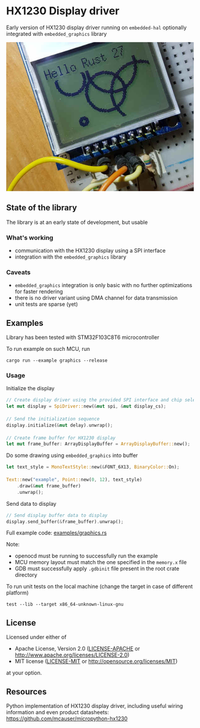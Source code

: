 # HX1230 Display driver

Early version of HX1230 display driver running on `embedded-hal` optionally
integrated with `embedded_graphics` library

[![HX1320 display module](doc/display.jpg?raw=true)](examples/graphics.rs)

## State of the library

The library is at an early state of development, but usable

### What's working

 - communication with the HX1230 display using a SPI interface
 - integration with the `embedded_graphics` library

### Caveats

 - `embedded_graphics` integration is only basic with no further optimizations for faster rendering
 - there is no driver variant using DMA channel for data transmission
 - unit tests are sparse (yet)

## Examples

Library has been tested with STM32F103C8T6 microcontroller

To run example on such MCU, run

```
cargo run --example graphics --release
```

### Usage

Initialize the display

```rust
// Create display driver using the provided SPI interface and chip select pin
let mut display = SpiDriver::new(&mut spi, &mut display_cs);

// Send the initialization sequence
display.initialize(&mut delay).unwrap();

// Create frame buffer for HX1230 display
let mut frame_buffer: ArrayDisplayBuffer = ArrayDisplayBuffer::new();
```

Do some drawing using `embedded_graphics` into buffer

```rust
let text_style = MonoTextStyle::new(&FONT_6X13, BinaryColor::On);

Text::new("example", Point::new(0, 12), text_style)
    .draw(&mut frame_buffer)
    .unwrap();
```

Send data to display

```rust
// Send display buffer data to display
display.send_buffer(&frame_buffer).unwrap();
```

Full example code: [examples/graphics.rs](examples/graphics.rs)

Note:
 - openocd must be running to successfully run the example
 - MCU memory layout must match the one specified in the `memory.x` file
 - GDB must successfully apply `.gdbinit` file present in the root crate directory

To run unit tests on the local machine (change the target in case of different platform)

```
test --lib --target x86_64-unknown-linux-gnu
```

## License

Licensed under either of

- Apache License, Version 2.0 ([LICENSE-APACHE](LICENSE-APACHE) or
  http://www.apache.org/licenses/LICENSE-2.0)
- MIT license ([LICENSE-MIT](LICENSE-MIT) or http://opensource.org/licenses/MIT)

at your option.

## Resources

Python implementation of HX1230 display driver, including useful wiring information
and even product datasheets: https://github.com/mcauser/micropython-hx1230